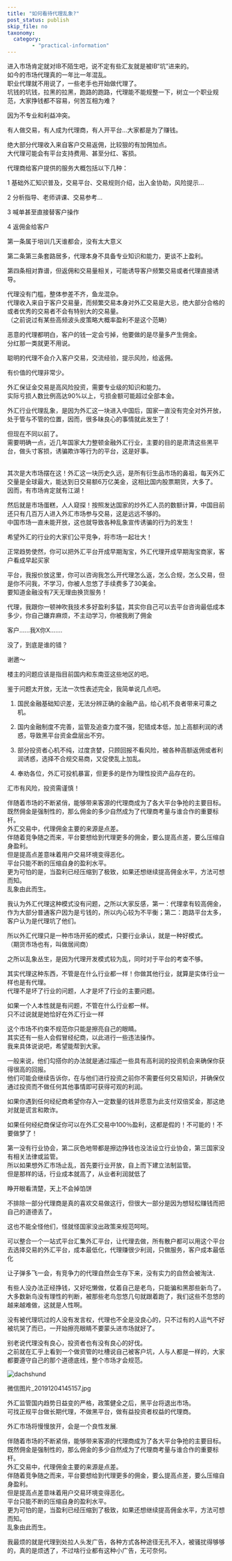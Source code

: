 ```yaml
---
title: "如何看待代理乱象?"
post_status: publish
skip_file: no
taxonomy:
  category:
        - "practical-information"
---
```


进入市场肯定就对IB不陌生吧，说不定有些汇友就是被IB“坑”进来的。  
如今的市场代理真的一年比一年混乱。  
职业代理就不用说了，一些老手也开始做代理了。  
坑钱的坑钱，拉黑的拉黑，跑路的跑路，代理能不能规整一下，树立一个职业规范，大家挣钱都不容易，何苦互相为难？

因为不专业和利益冲突。

有人做交易，有人成为代理商，有人开平台…大家都是为了赚钱。

绝大部分代理收入来自客户交易返佣，比较狠的有加佣加点。  
大代理可能会有平台支持费用、甚至分红、客损。

代理商给客户提供的服务大概包括以下几种：

1 基础外汇知识普及，交易平台、交易规则介绍，出入金协助，风险提示…

2 分析指导、老师讲课、交易参考…

3 喊单甚至直接替客户操作

4 返佣金给客户

第一条属于培训几天谁都会，没有太大意义

第二条第三条套路居多，代理本身不具备专业知识和能力，更谈不上盈利。

第四条相对靠谱，但返佣和交易量相关，可能诱导客户频繁交易或者代理直接诱导。

代理没有门槛，整体参差不齐，鱼龙混杂。  
代理收入来自于客户交易量，而频繁交易本身对外汇交易是大忌，绝大部分合格的或者优秀的交易者不会有特别大的交易量。  
（之前说过有某些高频波头皮策略大概率盈利不是这个范畴）

恶意的代理都明白，客户的钱一定会亏掉，他要做的是尽量多产生佣金。  
分红那一类就更不用说。

聪明的代理不会介入客户交易，交流经验，提示风险，给返佣。

有价值的代理非常少。

外汇保证金交易是高风险投资，需要专业级的知识和能力。  
实际亏损人数比例高达90%以上，亏损金额可能超过全部本金。

外汇行业代理乱象，是因为外汇这一块进入中国后，国家一直没有完全对外开放，处于管与不管的位置，因而，很多昧良心的事情就此发生了！​

但现在不同以前了。  
需要明确一点，近几年国家大力整顿金融外汇行业，主要的目的是肃清这些黑平台，做头寸客损，诱骗欺诈等行为的平台，这是好事。  
​

其次是大市场摆在这！外汇这一块历史久远，是所有衍生品市场的鼻祖，每天外汇交量是全球最大，能达到日交易额6万亿美金，这相比国内股票期货，大多了。  
​因而，有市场肯定就有江湖！

然后就是市场蛋糕，人人窥探！按照发达国家的炒外汇人员的数额计算，中国目前还只有几百万人进入外汇市场参与交易，这是远远不够的。  
中国市场一直未能开放，​这也就导致各种乱象宣传诱骗的行为的发生！

希望外汇的行业的大家们公平竞争，将市场一起壮大！

正常趋势使然，你可以把外汇平台开成早期淘宝，外汇代理开成早期淘宝商家，客户看成早起买家

平台，我报价放这里，你可以咨询我怎么开代理怎么返，怎么合规，怎么交易，但是你不问我，不学习，你被人忽悠了手续费多了30美金。  
要知道金融没有7天无理由换货服务！

代理，我跟你一顿神吹我技术多好盈利多猛，其实你自己可以去平台咨询最低成本多少，你自己嫌弃麻烦，不主动学习，你被我刷了佣金

客户......我X你X.......

没了，到底是谁的错？

谢邀～

楼主的问题应该是指目前国内和东南亚这些地区的吧。

鉴于问题太开放，无法一次性表述完全，我简单说几点吧。

1. 国民金融基础知识差，无法分辨正确的金融产品，给心机不良者带来可乘之机。
    
2. 国内金融制度不完善，监管及追查力度不强，犯错成本低，加上高额利润的诱惑，导致黑平台资金盘层出不穷。
    
3. 部分投资者心机不纯，过度贪婪，只顾回报不看风险，被各种高额返佣或者利润诱惑，选择不合规交易商，又促使乱上加乱。
    
4. 奉劝各位，外汇可投机暴富，但更多的是作为理性投资产品存在的。
    

汇市有风险，投资需谨慎！

伴随着市场的不断紧俏，能够带来客源的代理商成为了各大平台争抢的主要目标。  
既然佣金是强制性的，那么佣金的多少自然成为了代理商考量与谁合作的重要标杆。  
外汇交易中，代理佣金主要的来源是点差。  
伴随着竞争随之而来，平台要想给到代理更多的佣金，要么提高点差，要么压缩自身盈利。  
但是提高点差意味着用户交易环境变得恶化。  
平台只能不断的压缩自身的盈利水平。  
更为可怕的是，当盈利已经压缩到了极致，如果还想继续提高佣金水平，方法可想而知。  
乱象由此而生。

我认为外汇代理这种模式没有问题，之所以大家反感，第一：代理拿有较高佣金，作为大部分普通客户因为是亏钱的，所以内心较为不平衡；第二：跑路平台太多，客户认为是代理坑了他们。

所以外汇代理只是一种市场开拓的模式，只要行业承认，就是一种好模式。  
（期货市场也有，叫做居间商）

之所以乱象丛生，是因为代理开发模式较为乱，同时对于平台的考查不够。

其实代理这种东西，不管是在什么行业都一样！你做其他行业，就算是实体行业一样也是有代理。  
代理不是坏了行业的问题，人才是坏了行业的主要问题。

如果一个人本性就是有问题，不管在什么行业都一样。  
只不过说就是她恰好在外汇行业一样

这个市场不约束不规范你只能是擦亮自己的眼睛。  
其实还有一些人会假冒经纪商，以此进行一些违法操作。  
我来具体说说吧，希望能帮到大家。

一般来说，他们勾搭你的办法就是通过描述一些具有高利润的投资机会来确保你获得很高的回报。  
他们可能会继续告诉你，在与他们进行投资之前你不需要任何交易知识，并确保仅通过投资而不做任何其他事情即可获得可观的利润。

如果你遇到任何经纪商希望你存入一定数量的钱并愿意为此支付双倍奖金，那这绝对就是谎言和欺诈。

如果任何经纪商保证你可以在外汇交易中100％盈利，这都是假的！不可能的！不要做梦了！

第一没有行业协会，第二灰色地带都是擦边挣钱也没法设立行业协会，第三国家没有相关法律或监管。  
所以如果想外汇市场止乱，首先要行业开放，自上而下建立法制监管。  
但是那样的话，行业成本就高了，从业者利润就低了

睁开眼看清楚，天上不会掉馅饼

不排除一部分代理商是真的喜欢交易做这行，但很大一部分是因为想轻松赚钱而把自己的道德丢了。

这也不能全怪他们，怪就怪国家没出政策来规范呵呵。

可以整合一个一站式平台汇集外汇平台，让代理去做，所有散户都可以用这个平台去选择交易的外汇平台，成本最低化，代理赚很少利润，只做服务，客户成本最低化

让子弹多飞一会，有竞争力的代理自然会生存下来，没有实力的自然会被淘汰．

有些人没办法正经挣钱，又好吃懒做，仗着自己是老鸟，只能骗和黑那些新鸟了。  
大多数新鸟没有理性的判断，被那些老鸟忽悠几句就跟着跑了，我们这些不忽悠的越来越难做，这就是人性啊。

没有被代理坑过的人没有发言权，代理也不全是没良心的，只不过有的人运气不好被坑哭了而已，一开始擦亮眼睛不要蒙头进市场就好了。

别老说代理没有良心，投资者也有没有良心的好伐。  
之前就在汇乎上看到一个做资管的吐槽说自己被客户坑，人与人都是一样的，大家都要遵守自己的那个道德底线，整个市场才会规范。

![dachshund](https://cdn.fendou.la/funstoutiao/2020/11/145230474.jpg "微信图片_20191204145157.jpg")

微信图片\_20191204145157.jpg

外汇监管国内趋势日益变的严格，政策健全之后，黑平台将退出市场。  
可找正规平台做长期代理，不做黑平台，做有益投资者权益的代理商。

外汇市场将慢慢放开，会是一个良性发展.

伴随着市场的不断紧俏，能够带来客源的代理商成为了各大平台争抢的主要目标。  
既然佣金是强制性的，那么佣金的多少自然成为了代理商考量与谁合作的重要标杆。  
外汇交易中，代理佣金主要的来源是点差。  
伴随着竞争随之而来，平台要想给到代理更多的佣金，要么提高点差，要么压缩自身盈利。  
但是提高点差意味着用户交易环境变得恶化。  
平台只能不断的压缩自身的盈利水平。  
更为可怕的是，当盈利已经压缩到了极致，如果还想继续提高佣金水平，方法可想而知。  
乱象由此而生。

我最烦的就是代理到处拉人头发广告，各种方式各种途径无孔不入，被骚扰得够够的，真的是烦透了，不过啥行业都有这种小广告，无可奈何。
